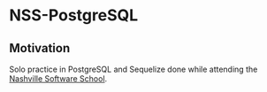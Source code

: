 # NSS-PostgreSQL
## Motivation
Solo practice in PostgreSQL and Sequelize done while attending the [Nashville Software School](http://nashvillesoftwareschool.com/).